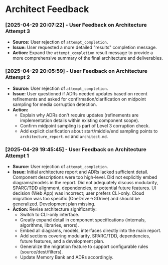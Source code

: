 # Architect Feedback
<!-- Entries below should be added reverse chronologically (newest first) -->
### [2025-04-29 20:07:22] - User Feedback on Architecture Attempt 3
- **Source:** User rejection of `attempt_completion`.
- **Issue:** User requested a more detailed "results" completion message.
- **Action:** Expand the `attempt_completion` result message to provide a more comprehensive summary of the final architecture and deliverables.
### [2025-04-29 20:05:59] - User Feedback on Architecture Attempt 2
- **Source:** User rejection of `attempt_completion`.
- **Issue:** User questioned if ADRs needed updates based on recent refinements and asked for confirmation/clarification on midpoint sampling for media corruption detection.
- **Action:**
    - Explain why ADRs don't require updates (refinements are implementation details within existing component scope).
    - Confirm midpoint sampling is part of Level 3 corruption check.
    - Add explicit clarification about start/middle/end sampling points to `architecture_report.md` and `architect.md`.
### [2025-04-29 19:45:45] - User Feedback on Architecture Attempt 1
- **Source:** User rejection of `attempt_completion`.
- **Issue:** Initial architecture report and ADRs lacked sufficient detail. Component descriptions were too high-level. Did not explicitly embed diagrams/models in the report. Did not adequately discuss modularity, SPARC/TDD alignment, dependencies, or potential future features. UI decision (Web App) was incorrect; user prefers CLI-only. Cloud migration was too specific (OneDrive->GDrive) and should be generalized. Development plan missing.
- **Action:** Revise architecture significantly:
    - Switch to CLI-only interface.
    - Greatly expand detail in component specifications (internals, algorithms, libraries, errors).
    - Embed all diagrams, models, interfaces directly into the main report.
    - Add sections covering modularity, SPARC/TDD, dependencies, future features, and a development plan.
    - Generalize the migration feature to support configurable rules (source/dest/filters).
    - Update Memory Bank and ADRs accordingly.